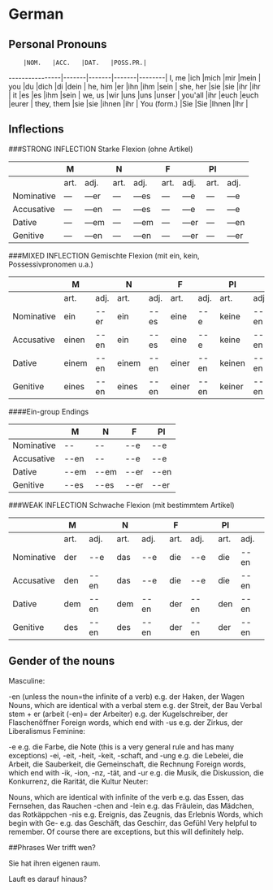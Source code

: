 # German
## Personal Pronouns	
		|NOM.	|ACC.	|DAT.	|POSS.PR.|
----------------|-------|-------|-------|--------|
I, me		|ich	|mich	|mir	|mein	 |
you		|du	|dich	|di	|dein	 |
he, him		|er	|ihn	|ihm	|sein	 |
she, her	|sie	|sie	|ihr	|ihr	 |
it		|es	|es	|ihm	|sein	 |
we, us		|wir	|uns	|uns	|unser	 |
you'all 	|ihr	|euch	|euch	|eurer	 |
they, them	|sie	|sie	|ihnen	|ihr	 |
You (form.)	|Sie	|Sie	|Ihnen	|Ihr 	 |

## Inflections
###STRONG INFLECTION Starke Flexion (ohne Artikel)

|		|M	|	|N	|	|F	|	|Pl	|	|
|---------------|-------|-------|-------|-------|-------|-------|-------|-------|
|		|art.	|adj.	|art.	|adj.	|art.	|adj.	|art.	|adj.	|
|Nominative	|―	|―er	|―	|―es	|―	|―e	|―	|―e	|
|Accusative	|―	|―en	|―	|―es	|―	|―e	|―	|―e	|
|Dative		|―	|―em	|―	|―em	|―	|―er	|―	|―en	|
|Genitive	|―	|―en	|―	|―en	|―	|―er	|―	|―er	|

###MIXED INFLECTION Gemischte Flexion (mit ein, kein, Possessivpronomen u.a.)

|		|M	|	|N	|	|F	|	|Pl	|	|
|---------------|-------|-------|-------|-------|-------|-------|-------|-------|
|		|art.	|adj.	|art.	|adj.	|art.	|adj.	|art.	|adj.	|
|Nominative	|ein	|--er	|ein	|--es	|eine	|--e 	|keine	|--en	|
|Accusative	|einen	|--en	|ein	|--es	|eine	|--e 	|keine	|--en	|
|Dative		|einem	|--en	|einem	|--en	|einer	|--en	|keinen	|--en	|
|Genitive	|eines	|--en	|eines	|--en	|einer	|--en	|keiner	|--en	|

####Ein-group Endings 
		
|		|M	|N	|F	|Pl	|
|---------------|-------|-------|-------|-------|
|Nominative	|--	|--	|--e	|--e	|
|Accusative	|--en	|--	|--e	|--e	|
|Dative		|--em	|--em	|--er	|--en	|
|Genitive	|--es	|--es	|--er	|--er	|

###WEAK INFLECTION Schwache Flexion (mit bestimmtem Artikel)

|		|M	|	|N	|	|F	|	|Pl	|	|
|---------------|-------|-------|-------|-------|-------|-------|-------|-------|
|		|art.	|adj.	|art.	|adj.	|art.	|adj.	|art.	|adj.	|
|Nominative	|der	|--e	|das	|--e	|die	|--e	|die	|--en	|
|Accusative	|den	|--en	|das	|--e	|die	|--e	|die	|--en	|
|Dative		|dem	|--en	|dem	|--en	|der	|--en	|den	|--en	|
|Genitive	|des	|--en	|des	|--en	|der	|--en	|der	|--en	|

## Gender of the nouns
Masculine:

-en (unless the noun=the infinite of a verb) e.g. der Haken, der Wagen
Nouns, which are identical with a verbal stem e.g. der Streit, der Bau
Verbal stem + er (arbeit (-en)= der Arbeiter) e.g. der Kugelschreiber, der Flaschenöffner
Foreign words, which end with -us e.g. der Zirkus, der Liberalismus
Feminine:

-e e.g. die Farbe, die Note (this is a very general rule and has many exceptions)
-ei, -eit, -heit, -keit, -schaft, and -ung e.g. die Lebelei, die Arbeit, die Sauberkeit, die Gemeinschaft, die Rechnung
Foreign words, which end with -ik, -ion, -nz, -tät, and -ur e.g. die Musik, die Diskussion, die Konkurrenz, die Rarität, die Kultur
Neuter:

Nouns, which are identical with infinite of the verb e.g. das Essen, das Fernsehen, das Rauchen
-chen and -lein e.g. das Fräulein, das Mädchen, das Rotkäppchen
-nis e.g. Ereignis, das Zeugnis, das Erlebnis
Words, which begin with Ge- e.g. das Geschäft, das Geschirr, das Gefühl
Very helpful to remember. Of course there are exceptions, but this will definitely help.

##Phrases
Wer trifft wen? 

Sie hat ihren eigenen raum. 

Lauft es darauf hinaus? 
